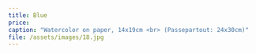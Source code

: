 ```yaml
---
title: Blue
price:
caption: "Watercolor on paper, 14x19cm <br> (Passepartout: 24x30cm)" 
file: /assets/images/18.jpg
---
```

